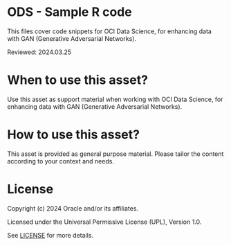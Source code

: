 # ODS - Sample R code
 
This files cover code snippets for OCI Data Science, for enhancing data with GAN (Generative Adversarial Networks).

Reviewed: 2024.03.25
 

# When to use this asset?

Use this asset as support material when working with OCI Data Science, for enhancing data with GAN (Generative Adversarial Networks).


# How to use this asset?

This asset is provided as general purpose material. Please tailor the content according to your context and needs.


# License
 
Copyright (c) 2024 Oracle and/or its affiliates.
 
Licensed under the Universal Permissive License (UPL), Version 1.0.
 
See [LICENSE](https://github.com/oracle-devrel/technology-engineering/blob/main/LICENSE) for more details.
